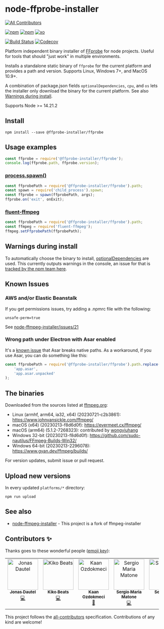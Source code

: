 # node-ffprobe-installer
<!-- ALL-CONTRIBUTORS-BADGE:START - Do not remove or modify this section -->
[![All Contributors](https://img.shields.io/badge/all_contributors-6-orange.svg?style=flat-square)](#contributors-)
<!-- ALL-CONTRIBUTORS-BADGE:END -->

[![npm](https://img.shields.io/npm/dt/@ffprobe-installer/ffprobe.svg?style=flat-square)](https://www.npmjs.com/package/@ffprobe-installer/ffprobe) [![npm](https://img.shields.io/npm/v/@ffprobe-installer/ffprobe.svg?style=flat-square)](https://www.npmjs.com/package/@ffprobe-installer/ffprobe?activeTab=versions) [![xo](https://img.shields.io/badge/code%20style-XO-60CFBE.svg?longCache=true&style=flat-square&logo=)](https://github.com/xojs/xo)

[![Build Status](https://img.shields.io/github/actions/workflow/status/SavageCore/node-ffprobe-installer/npm-test.yml?branch=master)](https://github.com/SavageCore/node-ffprobe-installer/actions/workflows/npm-test.yml) [![Codecov](https://img.shields.io/codecov/c/github/SavageCore/node-ffprobe-installer.svg?style=flat-square)](https://codecov.io/gh/SavageCore/node-ffprobe-installer/)

Platform independent binary installer of [FFprobe](https://ffmpeg.org/) for node projects. Useful for tools that should "just work" in multiple environments.

Installs a standalone static binary of `ffprobe` for the current platform and provides a path and version. Supports Linux, Windows 7+, and MacOS 10.9+.

A combination of package.json fields `optionalDependencies`, `cpu`, and `os` lets the installer only download the binary for the current platform. See also [Warnings during install](https://github.com/SavageCore/node-ffprobe-installer/blob/master/README.md#warnings-during-install).

Supports Node >= 14.21.2

## Install

    npm install --save @ffprobe-installer/ffprobe

## Usage examples

```javascript
const ffprobe = require('@ffprobe-installer/ffprobe');
console.log(ffprobe.path, ffprobe.version);
```

### [process.spawn()](https://nodejs.org/api/child_process.html#child_process_child_process_spawn_command_args_options)

```javascript
const ffprobePath = require('@ffprobe-installer/ffprobe').path;
const spawn = require('child_process').spawn;
const ffprobe = spawn(ffprobePath, args);
ffprobe.on('exit', onExit);
```

### [fluent-ffmpeg](https://github.com/fluent-ffmpeg/node-fluent-ffmpeg)

```javascript
const ffprobePath = require('@ffprobe-installer/ffprobe').path;
const ffmpeg = require('fluent-ffmpeg');
ffmpeg.setFfprobePath(ffprobePath);
```

## Warnings during install

To automatically choose the binary to install, [optionalDependencies](https://docs.npmjs.com/files/package.json#optionaldependencies) are used. This currently outputs warnings in the console, an issue for that is [tracked by the npm team here](https://github.com/npm/npm/issues/9567).

## Known Issues

### AWS and/or Elastic Beanstalk

If you get permissions issues, try adding a .npmrc file with the following:

    unsafe-perm=true

See [node-ffmpeg-installer/issues/21](https://github.com/kribblo/node-ffmpeg-installer/issues/21)

### Wrong path under Electron with Asar enabled

It's a [known issue](https://github.com/electron-userland/electron-packager/issues/740) that Asar breaks native paths. As a workaround, if you use Asar, you can do something like this:

```javascript
const ffprobePath = require('@ffprobe-installer/ffprobe').path.replace(
	'app.asar',
	'app.asar.unpacked'
);
```

## The binaries

Downloaded from the sources listed at [ffmpeg.org](https://ffmpeg.org/download.html):

- Linux (armhf, arm64, ia32, x64) (20230721-c2b3861): https://www.johnvansickle.com/ffmpeg/
- macOS (x64) (20230213-f8d6d0f): https://evermeet.cx/ffmpeg/
- macOS (arm64) (5.1.2-7268323): contributed by [wongyiuhang](https://github.com/wongyiuhang)
- Windows 32-bit (20230213-f8d6d0f): https://github.com/sudo-nautilus/FFmpeg-Builds-Win32/
- Windows 64-bit (20230213-2296078): https://www.gyan.dev/ffmpeg/builds/

For version updates, submit issue or pull request.

## Upload new versions

In every updated `platforms/*` directory:

    npm run upload

## See also

- [node-ffmpeg-installer](https://www.npmjs.com/package/@ffmpeg-installer/ffmpeg) - This project is a fork of ffmpeg-installer

## Contributors ✨

Thanks goes to these wonderful people ([emoji key](https://allcontributors.org/docs/en/emoji-key)):

<!-- ALL-CONTRIBUTORS-LIST:START - Do not remove or modify this section -->
<!-- prettier-ignore-start -->
<!-- markdownlint-disable -->
<table>
  <tbody>
    <tr>
      <td align="center" valign="top" width="14.28%"><a href="https://jonasdautel.dev"><img src="https://avatars3.githubusercontent.com/u/16684499?v=4?s=100" width="100px;" alt="Jonas Dautel"/><br /><sub><b>Jonas Dautel</b></sub></a><br /><a href="https://github.com/SavageCore/node-ffprobe-installer/commits?author=SNRSE" title="Code">💻</a></td>
      <td align="center" valign="top" width="14.28%"><a href="https://kikobeats.com"><img src="https://avatars2.githubusercontent.com/u/2096101?v=4?s=100" width="100px;" alt="Kiko Beats"/><br /><sub><b>Kiko Beats</b></sub></a><br /><a href="https://github.com/SavageCore/node-ffprobe-installer/commits?author=Kikobeats" title="Code">💻</a></td>
      <td align="center" valign="top" width="14.28%"><a href="https://github.com/kaandok"><img src="https://avatars0.githubusercontent.com/u/472836?v=4?s=100" width="100px;" alt="Kaan Ozdokmeci"/><br /><sub><b>Kaan Ozdokmeci</b></sub></a><br /><a href="https://github.com/SavageCore/node-ffprobe-installer/commits?author=kaandok" title="Documentation">📖</a></td>
      <td align="center" valign="top" width="14.28%"><a href="https://github.com/sw360cab"><img src="https://avatars0.githubusercontent.com/u/777866?v=4?s=100" width="100px;" alt="Sergio Maria Matone"/><br /><sub><b>Sergio Maria Matone</b></sub></a><br /><a href="https://github.com/SavageCore/node-ffprobe-installer/commits?author=sw360cab" title="Code">💻</a></td>
      <td align="center" valign="top" width="14.28%"><a href="https://github.com/xemle"><img src="https://avatars.githubusercontent.com/u/261850?v=4?s=100" width="100px;" alt="Sebastian"/><br /><sub><b>Sebastian</b></sub></a><br /><a href="https://github.com/SavageCore/node-ffprobe-installer/commits?author=xemle" title="Code">💻</a></td>
      <td align="center" valign="top" width="14.28%"><a href="https://github.com/wongyiuhang"><img src="https://avatars.githubusercontent.com/u/5416443?v=4?s=100" width="100px;" alt="Wong Yiu Hang"/><br /><sub><b>Wong Yiu Hang</b></sub></a><br /><a href="https://github.com/SavageCore/node-ffprobe-installer/commits?author=wongyiuhang" title="Code">💻</a></td>
    </tr>
  </tbody>
</table>

<!-- markdownlint-restore -->
<!-- prettier-ignore-end -->

<!-- ALL-CONTRIBUTORS-LIST:END -->

This project follows the [all-contributors](https://github.com/all-contributors/all-contributors) specification. Contributions of any kind are welcome!

